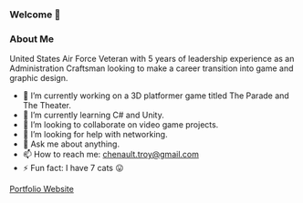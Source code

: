 ### Welcome 👋

### About Me
United States Air Force Veteran with 5 years of leadership experience as an Administration Craftsman looking to make a career transition into game and graphic design.

- 🔭 I’m currently working on a 3D platformer game titled The Parade and The Theater.
- 🌱 I’m currently learning C# and Unity.
- 👯 I’m looking to collaborate on video game projects.
- 🤔 I’m looking for help with networking.
- 💬 Ask me about anything.
- 📫 How to reach me: chenault.troy@gmail.com
- ⚡ Fun fact: I have 7 cats 😛

[Portfolio Website](https://www.sites.google.com/view/hybridtheory0)
